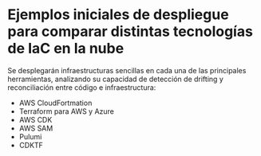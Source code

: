 # Ejemplos iniciales de despliegue para comparar distintas tecnologías de IaC en la nube

Se desplegarán infraestructuras sencillas en cada una de las principales herramientas, analizando su capacidad de detección de drifting y reconciliación entre código e infraestructura: 

- AWS CloudFortmation
- Terraform para AWS y Azure
- AWS CDK
- AWS SAM
- Pulumi
- CDKTF
